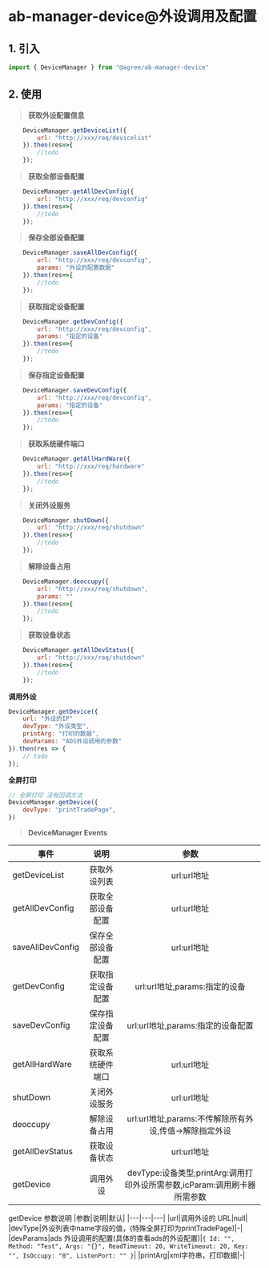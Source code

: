 # ab-manager-device@外设调用及配置

## 1. 引入

```js
import { DeviceManager } from "@agree/ab-manager-device"
```

## 2. 使用

> **获取外设配置信息**

```js
    DeviceManager.getDeviceList({
        url: "http://xxx/req/devicelist"
    }).then(res=>{
        //todo
    });
```
> **获取全部设备配置**

```js
    DeviceManager.getAllDevConfig({
        url: "http://xxx/req/devconfig"
    }).then(res=>{
        //todo
    });
```
> **保存全部设备配置**

```js
    DeviceManager.saveAllDevConfig({
        url: "http://xxx/req/devconfig",
        params: "外设的配置数据"
    }).then(res=>{
        //todo
    });
```

> **获取指定设备配置**

```js
    DeviceManager.getDevConfig({
        url: "http://xxx/req/devconfig",
        params: "指定的设备"
    }).then(res=>{
        //todo
    });
```
> **保存指定设备配置**

```js
    DeviceManager.saveDevConfig({
        url: "http://xxx/req/devconfig",
        params: "指定的设备"
    }).then(res=>{
        //todo
    });
```
> **获取系统硬件端口**

```js
    DeviceManager.getAllHardWare({
        url: "http://xxx/req/hardware"
    }).then(res=>{
        //todo
    });
```
> **关闭外设服务**

```js
    DeviceManager.shutDown({
        url: "http://xxx/req/shutdown"
    }).then(res=>{
        //todo
    });
```
> **解除设备占用**

```js
    DeviceManager.deoccupy({
        url: "http://xxx/req/shutdown",
        params: ""
    }).then(res=>{
        //todo
    });
```
> **获取设备状态**

```js
    DeviceManager.getAllDevStatus({
        url: "http://xxx/req/shutdown"
    }).then(res=>{
        //todo
    });
```
**调用外设**

```js
DeviceManager.getDevice({
    url: "外设的IP"
    devType: "外设类型",
    printArg: "打印的数据",
    devParams: "ADS外设调用的参数"
}).then(res => {
    // todo
});
```

**全屏打印**
```js
// 全屏打印 没有回调方法
DeviceManager.getDevice({
    devType: "printTradePage",
})

```

> **DeviceManager Events**

|事件|说明|参数|
|------|:------:|:-----:|
|getDeviceList|获取外设列表|url:url地址|
|getAllDevConfig|获取全部设备配置|url:url地址|
|saveAllDevConfig|保存全部设备配置|url:url地址|
|getDevConfig|获取指定设备配置|url:url地址,params:指定的设备|
|saveDevConfig|保存指定设备配置|url:url地址,params:指定的设备配置|
|getAllHardWare|获取系统硬件端口|url:url地址|
|shutDown|关闭外设服务|url:url地址|
|deoccupy|解除设备占用|url:url地址,params:不传解除所有外设,传值->解除指定外设|
|getAllDevStatus|获取设备状态|url:url地址|
|getDevice|调用外设|devType:设备类型;printArg:调用打印外设所需参数,icParam:调用刷卡器所需参数|


getDevice 参数说明
|参数|说明|默认|
|---|---|---|
|url|调用外设的 URL|null|
|devType|外设列表中name字段的值，(特殊全屏打印为printTradePage)|-|
|devParams|ads 外设调用的配置(具体的查看ads的外设配置)|`{
        Id: "",
        Method: "Test",
        Args: "{}",
        ReadTimeout: 20,
        WriteTimeout: 20,
        Key: "",
        IsOccupy: "0",
        ListenPort: ""
    }`|
|printArg|xml字符串，打印数据|-|

